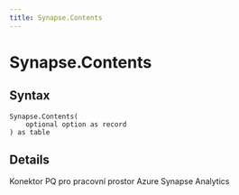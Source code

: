 ```yaml
---
title: Synapse.Contents
---
```


# Synapse.Contents



## Syntax

```powerquery
Synapse.Contents(
    optional option as record
) as table
```


## Details

Konektor PQ pro pracovní prostor Azure Synapse Analytics


